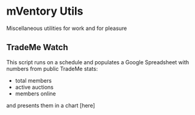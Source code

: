 # mVentory Utils
Miscellaneous utilities for work and for pleasure

## TradeMe Watch

This script runs on a schedule and populates a Google Spreadsheet with numbers from public TradeMe stats: 

* total members
* active auctions
* members online

and presents them in a chart [here]
